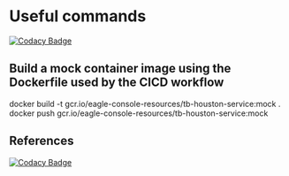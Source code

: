 # Useful commands

[![Codacy Badge](https://api.codacy.com/project/badge/Grade/3def1d65ed474beda546f2455f127e92)](https://app.codacy.com/gh/tranquilitybase-io/tb-houston-service?utm_source=github.com&utm_medium=referral&utm_content=tranquilitybase-io/tb-houston-service&utm_campaign=Badge_Grade_Settings)

## Build a mock container image using the Dockerfile used by the CICD workflow
docker build -t gcr.io/eagle-console-resources/tb-houston-service:mock .
docker push gcr.io/eagle-console-resources/tb-houston-service:mock

## References

[![Codacy Badge](https://api.codacy.com/project/badge/Grade/32de36097c284849b9b95ba94f6f982f)](https://www.codacy.com/gh/tranquilitybase-io/tb-houston-service?utm_source=github.com&amp;utm_medium=referral&amp;utm_content=tranquilitybase-io/tb-houston-service&amp;utm_campaign=Badge_Grade)
